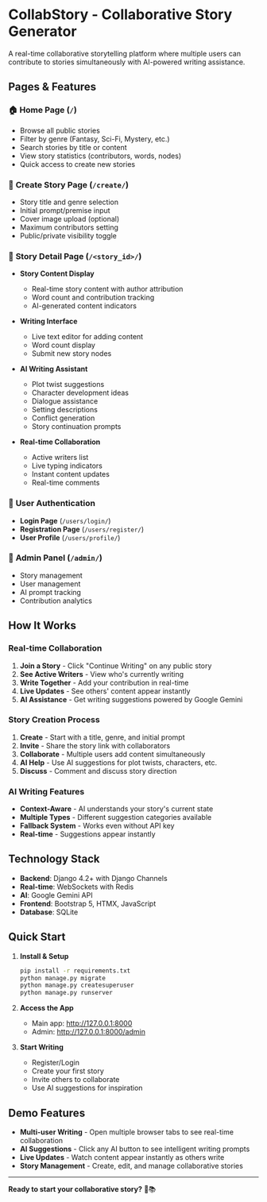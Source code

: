 # CollabStory - Collaborative Story Generator

A real-time collaborative storytelling platform where multiple users can contribute to stories simultaneously with AI-powered writing assistance.

## Pages & Features

### 🏠 **Home Page** (`/`)
- Browse all public stories
- Filter by genre (Fantasy, Sci-Fi, Mystery, etc.)
- Search stories by title or content
- View story statistics (contributors, words, nodes)
- Quick access to create new stories

### 📝 **Create Story Page** (`/create/`)
- Story title and genre selection
- Initial prompt/premise input
- Cover image upload (optional)
- Maximum contributors setting
- Public/private visibility toggle

### 📖 **Story Detail Page** (`/<story_id>/`)
- **Story Content Display**
  - Real-time story content with author attribution
  - Word count and contribution tracking
  - AI-generated content indicators

- **Writing Interface**
  - Live text editor for adding content
  - Word count display
  - Submit new story nodes

- **AI Writing Assistant**
  - Plot twist suggestions
  - Character development ideas
  - Dialogue assistance
  - Setting descriptions
  - Conflict generation
  - Story continuation prompts

- **Real-time Collaboration**
  - Active writers list
  - Live typing indicators
  - Instant content updates
  - Real-time comments

### 👤 **User Authentication**
- **Login Page** (`/users/login/`)
- **Registration Page** (`/users/register/`)
- **User Profile** (`/users/profile/`)

### 🔧 **Admin Panel** (`/admin/`)
- Story management
- User management
- AI prompt tracking
- Contribution analytics

## How It Works

### Real-time Collaboration
1. **Join a Story** - Click "Continue Writing" on any public story
2. **See Active Writers** - View who's currently writing
3. **Write Together** - Add your contribution in real-time
4. **Live Updates** - See others' content appear instantly
5. **AI Assistance** - Get writing suggestions powered by Google Gemini

### Story Creation Process
1. **Create** - Start with a title, genre, and initial prompt
2. **Invite** - Share the story link with collaborators
3. **Collaborate** - Multiple users add content simultaneously
4. **AI Help** - Use AI suggestions for plot twists, characters, etc.
5. **Discuss** - Comment and discuss story direction

### AI Writing Features
- **Context-Aware** - AI understands your story's current state
- **Multiple Types** - Different suggestion categories available
- **Fallback System** - Works even without API key
- **Real-time** - Suggestions appear instantly

## Technology Stack

- **Backend**: Django 4.2+ with Django Channels
- **Real-time**: WebSockets with Redis
- **AI**: Google Gemini API
- **Frontend**: Bootstrap 5, HTMX, JavaScript
- **Database**: SQLite

## Quick Start

1. **Install & Setup**
   ```bash
   pip install -r requirements.txt
   python manage.py migrate
   python manage.py createsuperuser
   python manage.py runserver
   ```

2. **Access the App**
   - Main app: http://127.0.0.1:8000
   - Admin: http://127.0.0.1:8000/admin

3. **Start Writing**
   - Register/Login
   - Create your first story
   - Invite others to collaborate
   - Use AI suggestions for inspiration

## Demo Features

- **Multi-user Writing** - Open multiple browser tabs to see real-time collaboration
- **AI Suggestions** - Click any AI button to see intelligent writing prompts
- **Live Updates** - Watch content appear instantly as others write
- **Story Management** - Create, edit, and manage collaborative stories

---

**Ready to start your collaborative story?** 🚀📚